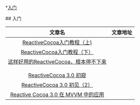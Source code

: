 

*[入门](#easy)


##<a name="easy"/> 入门

|     文章名| 文章地址|
|:------:|:-----:|
|[ReactiveCocoa入门教程（上)](http://ios.jobbole.com/82335/)|
|[ReactiveCocoa入门教程（下）](http://ios.jobbole.com/82343/)|
|[这样好用的ReactiveCocoa，根本停不下来](http://ios.jobbole.com/82356/)|
|							|				|
|							|				|
|[ReactiveCocoa 3.0 初窥](http://ios.jobbole.com/82081/)|
|[ReactiveCocoa 3.0 初见（2）](http://ios.jobbole.com/82125/)|
|[Reactive Cocoa 3.0 在 MVVM 中的应用](http://ios.jobbole.com/82232/)|